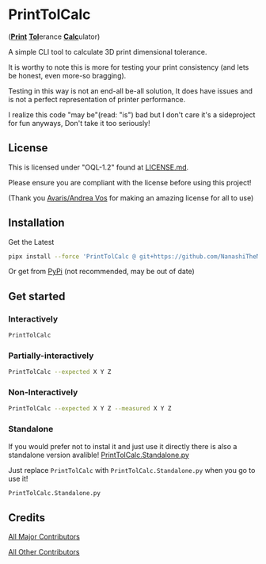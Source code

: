 # PrintTolCalc

(<ins>**Print**</ins> <ins>**Tol**</ins>erance <ins>**Calc**</ins>ulator)

A simple CLI tool to calculate 3D print dimensional tolerance.

It is worthy to note this is more for testing your print consistency (and lets be honest, even more-so bragging).

Testing in this way is not an end-all be-all solution,
It does have issues and is not a perfect representation of printer performance.

I realize this code "may be"(read: "is") bad but I don't care it's a sideproject for fun anyways, Don't take it too seriously!

## License

This is licensed under "OQL-1.2" found at [LICENSE.md](<https://github.com/NanashiTheNameless/PrintTolCalc/blob/main/LICENSE.md>).

Please ensure you are compliant with the license before using this project!

(Thank you [Avaris/Andrea Vos](<https://avris.it/>) for making an amazing license for all to use)

## Installation

Get the Latest

```sh
pipx install --force 'PrintTolCalc @ git+https://github.com/NanashiTheNameless/PrintTolCalc@main'
```

Or get from [PyPi](<https://pypi.org/project/PrintTolCalc/>) (not recommended, may be out of date)

## Get started

### Interactively

```sh
PrintTolCalc
```

### Partially-interactively

```sh
PrintTolCalc --expected X Y Z
```

### Non-Interactively

```sh
PrintTolCalc --expected X Y Z --measured X Y Z
```

### Standalone

If you would prefer not to instal it and just use it directly there is also a standalone version avalible!
[PrintTolCalc.Standalone.py](<https://github.com/NanashiTheNameless/PrintTolCalc/raw/refs/heads/main/PrintTolCalc.Standalone.py>)

Just replace `PrintTolCalc` with `PrintTolCalc.Standalone.py` when you go to use it!

```sh
PrintTolCalc.Standalone.py
```

## Credits

[All Major Contributors](<https://github.com/NanashiTheNameless/PrintTolCalc/blob/main/CONTRIBUTORS.md>)

[All Other Contributors](<https://github.com/NanashiTheNameless/PrintTolCalc/graphs/contributors>)
